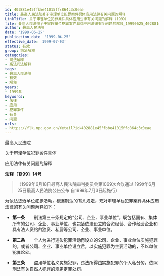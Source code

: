 ```yaml
---
id: 402881e45ffbbe41015ffc864c3c0eae
title: 最高人民法院关于审理单位犯罪案件具体应用法律有关问题的解释
LinkTitle: 关于审理单位犯罪案件具体应用法律有关问题的解释（1999）
file: 最高人民法院关于审理单位犯罪案件具体应用法律有关问题的解释_19990625_402881e45ffbbe41015ffc864c3c0eae.docx
author: 最高人民法院
date: '1999-06-25'
publication_date: '1999-06-25'
effective_date: '1999-07-03'
status: 有效
group: 司法解释
categories:
- 司法解释
- 高法司法解释
tags:
- 最高人民法院
- 有效
- 解释
years:
- 1999年
keywords:
- 法律
- 应用
- 犯罪案件
- 有关
- 问题
urls:
- https://flk.npc.gov.cn/detail?id=402881e45ffbbe41015ffc864c3c0eae
---
```


最高人民法院

关于审理单位犯罪案件具体

应用法律有关问题的解释

**法释〔1999〕14号**

> （1999年6月18日最高人民法院审判委员会第1069次会议通过 1999年6月25日最高人民法院公告公布 自1999年7月3日起施行）

为依法惩治单位犯罪活动，根据刑法的有关规定，现对审理单位犯罪案件具体应用法律的有关问题解释如下：

- **第一条**　　刑法第三十条规定的“公司、企业、事业单位”，既包括国有、集体所有的公司、企业、事业单位，也包括依法设立的合资经营、合作经营企业和具有法人资格的独资、私营等公司、企业、事业单位。

- **第二条**　　个人为进行违法犯罪活动而设立的公司、企业、事业单位实施犯罪的，或者公司、企业、事业单位设立后，以实施犯罪为主要活动的，不以单位犯罪论处。

- **第三条**　　盗用单位名义实施犯罪，违法所得由实施犯罪的个人私分的，依照刑法有关自然人犯罪的规定定罪处罚。
